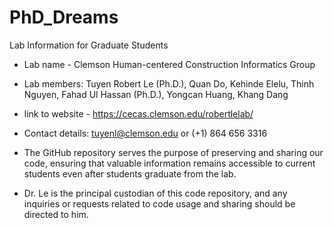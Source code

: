# PhD_Dreams
Lab Information for Graduate Students


- Lab name - Clemson Human-centered Construction Informatics Group

- Lab members:
  Tuyen Robert Le (Ph.D.), Quan Do, Kehinde Elelu, Thinh Nguyen, Fahad Ul Hassan (Ph.D.), Yongcan Huang, Khang Dang

- link to website - https://cecas.clemson.edu/robertlelab/

- Contact details: tuyenl@clemson.edu or (+1) 864 656 3316

- The GitHub repository serves the purpose of preserving and sharing our code, ensuring that valuable information remains accessible to current students even after students graduate from the lab.

- Dr. Le is the principal custodian of this code repository, and any inquiries or requests related to code usage and sharing should be directed to him.
